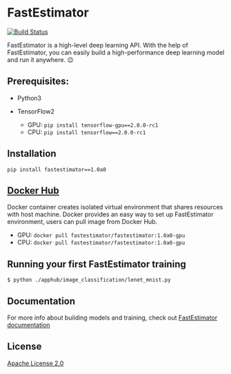 # FastEstimator

[![Build Status](http://54.184.62.55:8080/buildStatus/icon?job=fe_git%2Ffastestimator%2Fmaster)](http://54.184.62.55:8080/job/fe_git/job/fastestimator/job/master/)

FastEstimator is a high-level deep learning API. With the help of FastEstimator, you can easily build a high-performance deep learning model and run it anywhere. :wink:

## Prerequisites:
* Python3
* TensorFlow2

    * GPU:  `pip install tensorflow-gpu==2.0.0-rc1`
    * CPU:  `pip install tensorflow==2.0.0-rc1`


## Installation
`pip install fastestimator==1.0a0`

## [Docker Hub](https://hub.docker.com/r/fastestimator/fastestimator/tags)
Docker container creates isolated virtual environment that shares resources with host machine. Docker provides an easy way to set up FastEstimator environment, users can pull image from Docker Hub.

* GPU: `docker pull fastestimator/fastestimator:1.0a0-gpu`
* CPU: `docker pull fastestimator/fastestimator:1.0a0-gpu`

## Running your first FastEstimator training

```
$ python ./apphub/image_classification/lenet_mnist.py
```

## Documentation
For more info about building models and training, check  out [FastEstimator documentation](https://fastestimator.org)

## License
[Apache License 2.0](https://github.com/fastestimator/fastestimator/blob/master/LICENSE)
